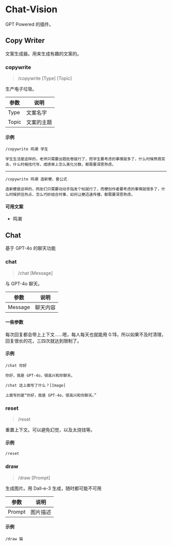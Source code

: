 # Chat-Vision

GPT Powered 的插件。

## Copy Writer

文案生成器。用来生成有趣的文案的。

### copywrite

> /copywrite [Type] [Topic]

生产电子垃圾。

| 参数 | 说明 | 
| ---- | ---- | 
| Type | 文案名字 |
| Topic | 文案的主题 |

#### 示例
```
/copywrite 鸣潮 学生
```
```
学生生活是这样的，老师只需要出题批卷就行了，而学生要考虑的事情就多了，什么时候熬夜突击，什么时候找代写，成绩单上怎么美化分数，都需要深思熟虑。
```
---
```
/copywrite 鸣潮 造新梗，套公式
```
```
造新梗是这样的，网友们只需要动动手指发个帖就行了，而梗创作者要考虑的事情就很多了，什么时候抓住热点，怎么巧妙结合时事，如何让梗迅速传播，都需要深思熟虑。
```

#### 可用文案

- 鸣潮

## Chat

基于 GPT-4o 的聊天功能

### chat

> /chat [Message]

与 GPT-4o 聊天。

| 参数 | 说明 | 
| ---- | ---- | 
| Message | 聊天内容 |

#### 一些参数

每次回复都会带上上下文……嗯，每人每天也就能用 0.1$，所以如果不及时清理，回复很长的花，三四次就达到限制了。

#### 示例
```
/chat 你好
```
```
你好，我是 GPT-4o，很高兴和你聊天。
```
```
/chat 这上面写了什么？[Image]
```
```
上面写的是“你好，我是 GPT-4o，很高兴和你聊天。”
```

### reset

> /reset

重置上下文。可以避免幻觉，以及太烧钱等。

#### 示例
```
/reset
```

### draw

> /draw [Prompt]

生成图片。用 Dall-e-3 生成，随时都可能不可用

| 参数 | 说明 | 
| ---- | ---- | 
| Prompt | 图片描述 |

#### 示例
```
/draw 猫
```

